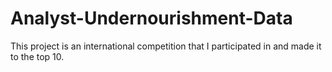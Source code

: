 # Analyst-Undernourishment-Data
This project is an international competition that I participated in and made it to the top 10.
